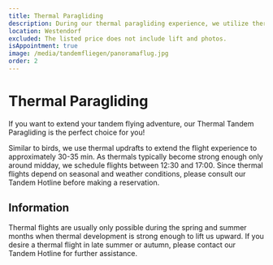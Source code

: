 ```yaml
---
title: Thermal Paragliding
description: During our thermal paragliding experience, we utilize thermal updrafts, mimicking birds, to soar over the breathtaking scenery of the Kitzbühel Alps for approximately 30-35 minutes.
location: Westendorf
excluded: The listed price does not include lift and photos.
isAppointment: true
image: /media/tandemfliegen/panoramaflug.jpg
order: 2
---
```


# Thermal Paragliding

If you want to extend your tandem flying adventure, our Thermal Tandem Paragliding is the perfect choice for you!

Similar to birds, we use thermal updrafts to extend the flight experience to approximately 30-35 min. As thermals typically become strong enough only around midday, we schedule flights between 12:30 and 17:00. Since thermal flights depend on seasonal and weather conditions, please consult our Tandem Hotline before making a reservation.

## Information

Thermal flights are usually only possible during the spring and summer months when thermal development is strong enough to lift us upward. If you desire a thermal flight in late summer or autumn, please contact our Tandem Hotline for further assistance.
